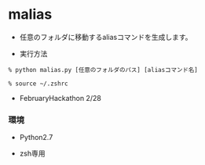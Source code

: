 # malias

* 任意のフォルダに移動するaliasコマンドを生成します。

* 実行方法

```
% python malias.py [任意のフォルダのパス] [aliasコマンド名]

% source ~/.zshrc
```

* FebruaryHackathon 2/28

### 環境

* Python2.7

* zsh専用
